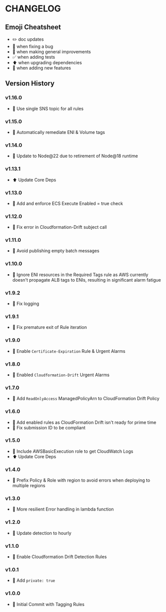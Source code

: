 # CHANGELOG

## Emoji Cheatsheet
- :pencil2: doc updates
- :bug: when fixing a bug
- :rocket: when making general improvements
- :white_check_mark: when adding tests
- :arrow_up: when upgrading dependencies
- :tada: when adding new features

## Version History

### v1.16.0

- :rocket: Use single SNS topic for all rules

### v1.15.0

- :rocket: Automatically remediate ENI & Volume tags

### v1.14.0

- :rocket: Update to Node@22 due to retirement of Node@18 runtime

### v1.13.1

- :arrow_up: Update Core Deps

### v1.13.0

- :tada: Add and enforce ECS Execute Enabled = true check

### v1.12.0

- :rocket: Fix error in Cloudformation-Drift subject call

### v1.11.0

- :rocket: Avoid publishing empty batch messages

### v1.10.0

- :rocket: Ignore ENI resources in the Required Tags rule as AWS currently doesn't propagate ALB tags to ENIs, resulting in significant alarm fatigue

### v1.9.2

- :bug: Fix logging

### v1.9.1

- :bug: Fix premature exit of Rule iteration

### v1.9.0

- :rocket: Enable `Certificate-Expiration` Rule & Urgent Alarms

### v1.8.0

- :rocket: Enabled `Cloudformation-Drift` Urgent Alarms

### v1.7.0

- :rocket: Add `ReadOnlyAccess` ManagedPolicyArn to CloudFormation Drift Policy

### v1.6.0

- :rocket: Add enabled rules as CloudFormation Drift isn't ready for prime time
- :bug: Fix submission ID to be compliant

### v1.5.0

- :rocket: Include AWSBasicExecution role to get CloudWatch Logs
- :arrow_up: Update Core Deps

### v1.4.0

- :rocket: Prefix Policy & Role with region to avoid errors when deploying to multiple regions

### v1.3.0

- :rocket: More resilient Error handling in lambda function

### v1.2.0

- :rocket: Update detection to hourly

### v1.1.0

- :tada: Enable Cloudformation Drift Detection Rules

### v1.0.1

- :rocket: Add `private: true`

### v1.0.0

- :rocket: Initial Commit with Tagging Rules

